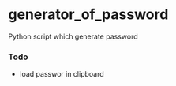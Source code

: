 # generator_of_password
Python script which generate password
### Todo
 - load passwor in clipboard
